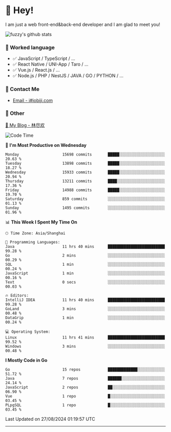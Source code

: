# 👋 Hey!

I am just a web front-end&back-end developer and I am glad to meet you!

![fuzzy's github stats](https://github-readme-stats.vercel.app/api?username=JaydenForYou&&show_icons=true&&title_color=1abc9c&&icon_color=1abc9c)


### 📝 Worked language

- ✅ JavaScript / TypeScript / ...
- ✅ React Native / UNI-App / Taro / ...
- ✅ Vue.js / React.js / ...
- ✅ Node.js / PHP / NestJS / JAVA / GO / PYTHON / ...

### 📮 Contact Me

- [Email - i#iobiji.com](mailto:i@iobiji.com)


### 🤪 Other

[📌 My Blog - 林尽欢](https://iobiji.com)

<!--START_SECTION:waka-->
![Code Time](http://img.shields.io/badge/Code%20Time-974%20hrs%2038%20mins-blue)

📅 **I'm Most Productive on Wednesday** 

```text
Monday                   15698 commits       █████░░░░░░░░░░░░░░░░░░░░   20.63 % 
Tuesday                  13898 commits       █████░░░░░░░░░░░░░░░░░░░░   18.27 % 
Wednesday                15933 commits       █████░░░░░░░░░░░░░░░░░░░░   20.94 % 
Thursday                 13211 commits       ████░░░░░░░░░░░░░░░░░░░░░   17.36 % 
Friday                   14988 commits       █████░░░░░░░░░░░░░░░░░░░░   19.70 % 
Saturday                 859 commits         ░░░░░░░░░░░░░░░░░░░░░░░░░   01.13 % 
Sunday                   1495 commits        ░░░░░░░░░░░░░░░░░░░░░░░░░   01.96 % 
```


📊 **This Week I Spent My Time On** 

```text
🕑︎ Time Zone: Asia/Shanghai

💬 Programming Languages: 
Java                     11 hrs 40 mins      █████████████████████████   99.28 % 
Go                       2 mins              ░░░░░░░░░░░░░░░░░░░░░░░░░   00.29 % 
SQL                      1 min               ░░░░░░░░░░░░░░░░░░░░░░░░░   00.24 % 
JavaScript               1 min               ░░░░░░░░░░░░░░░░░░░░░░░░░   00.16 % 
Text                     0 secs              ░░░░░░░░░░░░░░░░░░░░░░░░░   00.03 % 

🔥 Editors: 
IntelliJ IDEA            11 hrs 40 mins      █████████████████████████   99.28 % 
GoLand                   3 mins              ░░░░░░░░░░░░░░░░░░░░░░░░░   00.48 % 
DataGrip                 1 min               ░░░░░░░░░░░░░░░░░░░░░░░░░   00.24 % 

💻 Operating System: 
Linux                    11 hrs 41 mins      █████████████████████████   99.52 % 
Windows                  3 mins              ░░░░░░░░░░░░░░░░░░░░░░░░░   00.48 % 
```

**I Mostly Code in Go** 

```text
Go                       15 repos            █████████████░░░░░░░░░░░░   51.72 % 
Java                     7 repos             ██████░░░░░░░░░░░░░░░░░░░   24.14 % 
JavaScript               2 repos             ██░░░░░░░░░░░░░░░░░░░░░░░   06.90 % 
Vue                      1 repo              █░░░░░░░░░░░░░░░░░░░░░░░░   03.45 % 
PLpgSQL                  1 repo              █░░░░░░░░░░░░░░░░░░░░░░░░   03.45 % 
```




 Last Updated on 27/08/2024 01:19:57 UTC
<!--END_SECTION:waka-->
---
